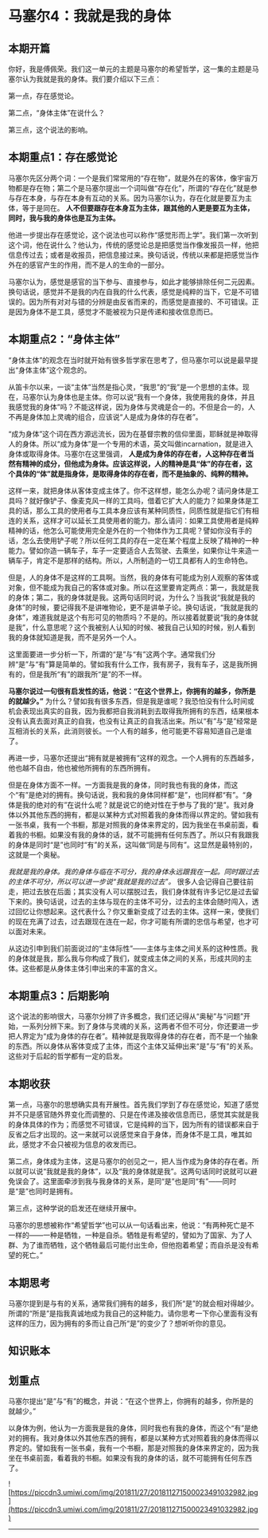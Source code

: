 # 马塞尔4：我就是我的身体

## 本期开篇

你好，我是傅佩荣。我们这一单元的主题是马塞尔的希望哲学，这一集的主题是马塞尔认为我就是我的身体。我们要介绍以下三点：

第一点，存在感觉论。

第二点，“身体主体”在说什么？

第三点，这个说法的影响。

## 本期重点1：存在感觉论

马塞尔先区分两个词：一个是我们常常用的“存在物”，就是外在的客体，像宇宙万物都是存在物；第二个是马塞尔提出一个词叫做“存在化”，所谓的“存在化”就是参与存在本身，与存在本身有互动的关系。因为马塞尔认为，存在化就是要互为主体，等于是同在。 **人不但要跟存在本身互为主体，跟其他的人更是要互为主体，同时，我与我的身体也是互为主体。**

他进一步提出存在感觉论，这个说法也可以称作“感觉形而上学”。我们第一次听到这个词，他在说什么？他认为，传统的感觉论总是把感觉当作像发报员一样，他把信息传过去；或者是收报员，把信息接过来。换句话说，传统以来都是把感觉当作外在的感官产生的作用，而不是人的生命的一部分。

马塞尔认为，感觉是感官的当下参与、直接参与，如此才能够排除任何二元因素。换句话说，感觉并不是我的内在自我的什么代表，感觉是纯粹的当下，它是不可错误的。因为所有对对与错的分辨是由反省而来的，而感觉是直接的、不可错误。正是因为身体不是工具，感觉才不能被视为只是传递和接收信息而已。

## 本期重点2：“身体主体”

“身体主体”的观念在当时就开始有很多哲学家在思考了，但马塞尔可以说是最早提出“身体主体”这个观念的。

从笛卡尔以来，一谈“主体”当然是指心灵，“我思”的“我”是一个思想的主体。现在，马塞尔认为身体也是主体。你可以说“我有一个身体，我使用我的身体，并且我感觉我的身体”吗？不能这样说，因为身体与灵魂是合一的。不但是合一的，人不再是身体加上灵魂的组合，应该说“人是成为身体的存在者”。

“成为身体”这个词在西方源远流长，因为在基督宗教的信仰里面，耶稣就是神取得人的身体。所以“成为身体”是一个专用的术语，英文叫做incarnation，就是进入身体或取得身体。马塞尔在这里强调， **人是成为身体的存在者，人这种存在者当然有精神的成分，但他成为身体。应该这样说，人的精神是具“体”的存在者，这个具体的“体”就是指身体，是取得身体的存在者，而不是抽象的、纯粹的精神。**

这样一来，就把身体从客体变成主体了。你不这样想，能怎么办呢？请问身体是工具吗？就好像铲子、像麦克风一样的工具吗，借着它扩大人的能力？如果身体是工具的话，那么工具的使用者与工具本身应该有某种同质性，同质性就是指它们有相连的关系，这样才可以延长工具使用者的能力。那么请问：如果工具使用者是纯粹精神的话，他怎么可能使用完全是外在的一个物体作为工具呢？譬如你没有手的话，怎么去使用铲子呢？所以任何工具的存在一定在某个程度上反映了精神的一种能力。譬如你造一辆车子，车子一定要适合人去驾驶、去乘坐，如果你让牛来造一辆车子，肯定不是那样的结构。所以，人所制造的一切工具都有人的生命特色。

但是，人的身体不是这样的工具啊。当然，我的身体有可能成为别人观察的客体或对象，但不能成为我自己的客体或对象。所以在这里要肯定两点：第一，我就是我的身体；第二，我的身体就是我。这两句话同时说，为什么？当我说“我就是我的身体”的时候，要记得我不是讲唯物论，更不是讲单子论。换句话说，“我就是我的身体”，难道我就是这个有形可见的物质吗？不是的。所以接着就要说“我的身体就是我”，什么意思呢？这个我被别人认知的时候、被我自己认知的时候，别人看到我的身体就知道是我，而不是另外一个人。

这里面要进一步分析一下，所谓的“是”与“有”这两个字。通常我们分辨“是”与“有”算是简单的。譬如我有什么工作，我有房子，我有车子，这是我所拥有的，但是我所“有”的跟我所“是”的不一样。

 **马塞尔说过一句很有启发性的话，他说：“在这个世界上，你拥有的越多，你所是的就越少。”** 为什么？譬如我有很多东西，但是我是谁呢？我恐怕没有什么时间或机会表现出真实的自我，因为我都把自我消耗到去取得我所拥有的东西，结果根本没有认真去面对真正的自我，也没有让真正的自我活出来。所以“有”与“是”经常是互相消长的关系，此消则彼长。一个人有的越多，他可能更不容易知道自己是谁了。

再进一步，马塞尔还提出“拥有就是被拥有”这样的观念。一个人拥有的东西越多，他也越不自由，他也被他所拥有的东西所拥有。

但是在身体方面不一样。一方面我是我的身体，同时我也有我的身体，而这个“有”是绝对的拥有。换句话说，我和我的身体同样都“是”，也同样都“有”。“身体是我的绝对的有”在说什么呢？就是说它的绝对性在于参与了我的“是”。我对身体以外其他东西的拥有，都是以某种方式对照着我的身体而得以界定的。譬如我有一张书桌，我有一个书橱，那是对照我的身体来界定的，因为我坐在书桌前面，看着我的书橱。如果没有我的身体的话，就不可能拥有任何东西了。所以只有我跟我的身体是同时“是”也同时“有”的关系，这叫做“同是与同有”。这显然是最特别的，这就是一个奥秘。

 *我就是我的身体。我的身体与临在不可分，我的身体永远跟我在一起。同时跟过去的主体不可分，所以可以进一步说“我就是我的过去”。* 很多人会记得自己要往前走，把过去放在后面；其实没有人可以摆脱过去，我们身体就有许多记忆是过去留下来的。换句话说，过去的主体与现在的主体不可分，过去的主体会随时闯入，透过回忆让你想起来。这代表什么？你又重新变成了过去的主体。这样一来，使我们的现在充满了过去，过去跟现在连在一起，你才可能有所谓的忠信与希望，也才可以面对未来。

从这边引申到我们前面说过的“主体际性”——主体与主体之间关系的这种性质。我的身体就是我，那么我与你构成了我们，就变成主体之间的关系，形成共同的主体。这些都是从身体主体引申出来的丰富的含义。

## 本期重点3：后期影响

这个说法的影响很大，马塞尔分辨了许多概念，我们还记得从“奥秘”与“问题”开始，一系列分辨下来。到了身体与灵魂的关系，这两者不但不可分，你还要进一步把人界定为“成为身体的存在者”。精神就是我取得身体的存在者，而不是一个抽象的东西。所以身体从客体变成了主体，而这个主体又延伸出来“是”与“有”的关系。这些对于后起的哲学都有一定的启发。

## 本期收获

第一点，马塞尔的思想确实具有开展性。首先我们学到了存在感觉论，知道了感觉并不只是感官随外界变化而调整的、只是在传递及接收信息而已，感觉其实就是我的身体具体的作为；而感觉不可错误，它是纯粹的当下，因为所有的错误都来自于反省之后才出现的。这一来就可以说感觉来自于身体，而身体不是工具，唯其如此，感觉才不会只被视为信息的收发而已。

第二点，身体成为主体，这是马塞尔的创见之一，把人当作成为身体的存在者。所以就可以说“我就是我的身体”，以及“我的身体就是我”。这两句话同时说就可以避免误会了。这里面牵涉到我与我身体的关系，是同“是”也是同“有”——同时是“是”也同时是拥有。

第三点，这种学说的启发还在继续开展中。

马塞尔的思想被称作“希望哲学”也可以从一句话看出来，他说：“有两种死亡是不一样的——一种是牺牲，一种是自杀。牺牲是有希望的，譬如为了国家、为了人群、为了谁而牺牲，这个牺牲最后可能付出生命，但他抱着希望；而自杀是没有希望的死亡。”

## 本期思考

马塞尔提到是与有的关系，通常我们拥有的越多，我们所“是”的就会相对得越少。所谓的“所是”是指我真诚地成为我自己的这种能力。请你思考一下你心里面有没有这样的压力，因为拥有的多而让自己所“是”的变少了？想听听你的意见。

## 知识账本

## 划重点

马塞尔提出“是”与“有”的概念，并说：“在这个世界上，你拥有的越多，你所是的就越少。”

以身体为例，他认为一方面我是我的身体，同时我也有我的身体，而这个“有”是绝对的拥有。我对身体以外其他东西的拥有，都是以某种方式对照着我的身体而得以界定的。譬如我有一张书桌，我有一个书橱，那是对照我的身体来界定的，因为我坐在书桌前面，看着我的书橱。如果没有我的身体的话，就不可能拥有任何东西了。

![https://piccdn3.umiwi.com/img/201811/27/201811271500023491032982.jpg](https://piccdn3.umiwi.com/img/201811/27/201811271500023491032982.jpg)

---
